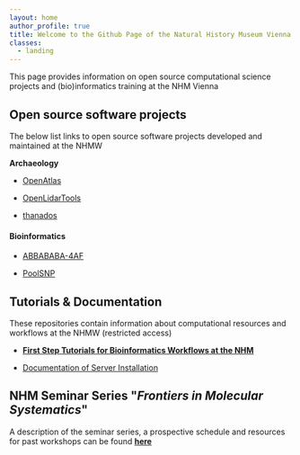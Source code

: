 ```yaml
---
layout: home
author_profile: true
title: Welcome to the Github Page of the Natural History Museum Vienna
classes:
  - landing
---
```


This page provides information on open source computational science projects and (bio)informatics training at the NHM Vienna

## Open source software projects

The below list links to open source software projects developed and maintained at the NHMW

**Archaeology**

-   [OpenAtlas](https://github.com/nhmvienna/OpenAtlas)  

-   [OpenLidarTools](https://github.com/nhmvienna/OpenLidarTools)  

-   [thanados](https://github.com/nhmvienna/thanados)  

#### Bioinformatics

-   [ABBABABA-4AF](https://github.com/nhmvienna/ABBABABA-4AF)  

-   [PoolSNP](https://github.com/nhmvienna/PoolSNP)   

## Tutorials & Documentation

These repositories contain information about computational resources and workflows at the NHMW (restricted access)

-   **[First Step Tutorials for Bioinformatics Workflows at the NHM](https://github.com/nhmvienna/FirstSteps#firststeps)**  

-   [Documentation of Server Installation](https://github.com/nhmvienna/PhyloserverInstallationDocs)

## NHM Seminar Series "_Frontiers in Molecular Systematics_"

 A description of the seminar series, a prospective schedule and resources for past workshops can be found **[here](SeminarSeries.md)**
